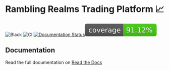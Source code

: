 # Rambling Realms Trading Platform :chart_with_upwards_trend:
![Black](https://img.shields.io/badge/code%20style-black-000000.svg) ![CI](https://github.com/mjacobsen32/ramblingrealms-trading/actions/workflows/ci.yml/badge.svg) [![Documentation Status](https://readthedocs.org/projects/ramblingrealms-trading/badge/?version=latest)](https://ramblingrealms-trading.readthedocs.io/en/latest/?badge=latest)![codecov](https://raw.githubusercontent.com/mjacobsen32/ramblingrealms-trading/update_docs/assets/coverage.svg)

## Documentation
Read the full documentation on [Read the Docs](https://ramblingrealms-trading.readthedocs.io/en/latest/)
